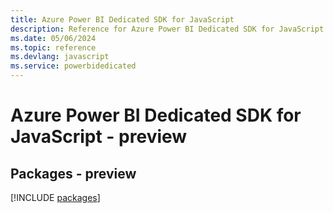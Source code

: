 ```yaml
---
title: Azure Power BI Dedicated SDK for JavaScript
description: Reference for Azure Power BI Dedicated SDK for JavaScript
ms.date: 05/06/2024
ms.topic: reference
ms.devlang: javascript
ms.service: powerbidedicated
---
```

# Azure Power BI Dedicated SDK for JavaScript - preview
## Packages - preview
[!INCLUDE [packages](power-bi-dedicated-index.md)]